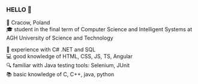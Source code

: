 ### HELLO :wave:
:round_pushpin: Cracow, Poland <br>
:mortar_board: student in the final term of Computer Science and Intelligent Systems at AGH University of Science and Technology <br>

:microscope: experience with C# .NET and SQL<br> 
:computer: good knowledge of HTML, CSS, JS, TS, Angular <br>
:mag: familiar with Java testing tools: Selenium, JUnit <br> 
:books: basic knowledge of C, C++, java, python <br>

